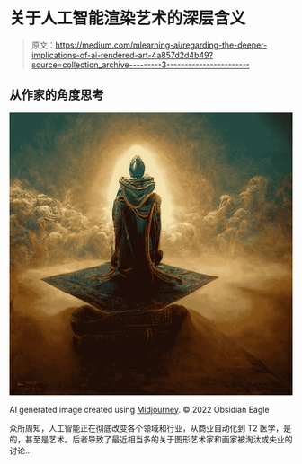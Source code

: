 # 关于人工智能渲染艺术的深层含义

> 原文：<https://medium.com/mlearning-ai/regarding-the-deeper-implications-of-ai-rendered-art-4a857d2d4b49?source=collection_archive---------3----------------------->

## 从作家的角度思考

![](img/c6a677bf5a59c3e4bf3ecec970e6ede3.png)

AI generated image created using [Midjourney](https://www.midjourney.com/app/). © 2022 Obsidian Eagle

众所周知，人工智能正在彻底改变各个领域和行业，从商业自动化到 T2 医学，是的，甚至是艺术。后者导致了最近相当多的关于图形艺术家和画家被淘汰或失业的讨论…